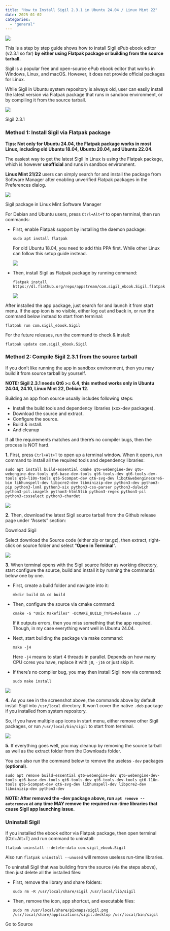 ```yaml
---
title: "How to Install Sigil 2.3.1 in Ubuntu 24.04 / Linux Mint 22"
date: 2025-01-02
categories: 
  - "general"
---
```


![](https://ubuntuhandbook.org/wp-content/uploads/2022/03/sigil-logo-250x250.webp)

This is a step by step guide shows how to install Sigil ePub ebook editor (v2.3.1 so far) **by either using Flatpak package or building from the source tarball.**

Sigil is a popular free and open-source ePub ebook editor that works in Windows, Linux, and macOS. However, it does not provide official packages for Linux.

While Sigil in Ubuntu system repository is always old, user can easily install the latest version via Flatpak package that runs in sandbox environment, or by compiling it from the source tarball.

![](https://ubuntuhandbook.org/wp-content/uploads/2024/12/sigil231-700x464.webp)

SIgil 2.3.1

### Method 1: Install Sigil via Flatpak package

**Tips: Not only for Ubuntu 24.04, the Flatpak package works in most Linux, including old Ubuntu 18.04, Ubuntu 20.04, and Ubuntu 22.04.**

The easiest way to get the latest Sigil in Linux is using the Flatpak package, which is however **unofficial** and runs in sandbox environment.

**Linux Mint 21/22** users can simply search for and install the package from Software Manager after enabling unverified Flatpak packages in the Preferences dialog.

![](https://ubuntuhandbook.org/wp-content/uploads/2024/12/sigil-flatpak-mint-700x398.webp)

Sigil package in Linux Mint Software Manager

For Debian and Ubuntu users, press `Ctrl+Alt+T` to open terminal, then run commands:

- First, enable Flatpak support by installing the daemon package:
    
    ```
    sudo apt install flatpak
    ```
    
    For old Ubuntu 18.04, you need to add this PPA first. While other Linux can follow this setup guide instead.
    
    ![](https://ubuntuhandbook.org/wp-content/uploads/2024/03/apt-flatpak-noble-700x501.webp)
    
- Then, install Sigil as Flatpak package by running command:
    
    ```
    flatpak install https://dl.flathub.org/repo/appstream/com.sigil_ebook.Sigil.flatpakref
    ```
    
    ![](https://ubuntuhandbook.org/wp-content/uploads/2024/12/flatpak-sigil-700x462.webp)
    

After installed the app package, just search for and launch it from start menu. If the app icon is no visible, either log out and back in, or run the command below instead to start from terminal:

```
flatpak run com.sigil_ebook.Sigil
```

For the future releases, run the command to check & install:

```
flatpak update com.sigil_ebook.Sigil
```

### Method 2: Compile Sigil 2.3.1 from the source tarball

If you don’t like running the app in sandbox environment, then you may build it from source tarball by yourself.

**NOTE: Sigil 2.3.1 needs Qt6 >= 6.4, this method works only in Ubuntu 24.04, 24.10, Linux Mint 22, Debian 12.**

Building an app from source usually includes following steps:

- Install the build tools and dependency libraries (xxx-dev packages).
- Download the source and extract.
- Configure the source.
- Build & install.
- And cleanup

If all the requirements matches and there’s no compiler bugs, then the process is NOT hard.

**1.** First, press `Ctrl+Alt+T` to open up a terminal window. When it opens, run command to install all the required tools and dependency libraries:

```
sudo apt install build-essential cmake qt6-webengine-dev qt6-webengine-dev-tools qt6-base-dev-tools qt6-tools-dev qt6-tools-dev-tools qt6-l10n-tools qt6-5compat-dev qt6-svg-dev libqt6webenginecore6-bin libhunspell-dev libpcre2-dev libminizip-dev python3-dev python3-pip python3-lxml python3-six python3-css-parser python3-dulwich python3-pil.imagetk python3-html5lib python3-regex python3-pil python3-cssselect python3-chardet
```

![](https://ubuntuhandbook.org/wp-content/uploads/2024/12/apt-sigil-deps-700x492.webp)

**2.** Then, download the latest Sigil source tarball from the Github release page under “Assets” section:

Download Sigil

Select download the Source code (either zip or tar.gz), then extract, right-click on source folder and select “**Open in Terminal**“.

![](https://ubuntuhandbook.org/wp-content/uploads/2024/12/open-sigil-interminal-700x470.webp)

**3.** When terminal opens with the Sigil source folder as working directory, start configure the source, build and install it by running the commands below one by one.

- First, create a build folder and navigate into it:
    
    ```
    mkdir build && cd build
    ```
    
- Then, configure the source via cmake command:
    
    ```
    cmake -G "Unix Makefiles" -DCMAKE_BUILD_TYPE=Release ../
    ```
    
    If it outputs errors, then you miss something that the app required. Though, in my case everything went well in Ubuntu 24.04.
    
- Next, start building the package via make command:
    
    ```
    make -j4
    ```
    
    Here `-j4` means to start 4 threads in parallel. Depends on how many CPU cores you have, replace it with `j8`, `-j16` or just skip it.
    
- If there’s no compiler bug, you may then install Sigil now via command:
    
    ```
    sudo make install
    ```
    

![](https://ubuntuhandbook.org/wp-content/uploads/2024/12/compile-sigil231-700x397.webp)

**4.** As you see in the screenshot above, the commands above by default install Sigil into `/usr/local` directory. It won’t cover the native `.deb` package if you installed from system repository.

So, if you have multiple app icons in start menu, either remove other Sigil packages, or run `/usr/local/bin/sigil` to start from terminal.

![](https://ubuntuhandbook.org/wp-content/uploads/2023/08/launch-sigil.webp)

**5.** If everything goes well, you may cleanup by removing the source tarball as well as the extract folder from the Downloads folder.

You can also run the command below to remove the useless `-dev` packages (**optional**).

```
sudo apt remove build-essential qt6-webengine-dev qt6-webengine-dev-tools qt6-base-dev-tools qt6-tools-dev qt6-tools-dev-tools qt6-l10n-tools qt6-5compat-dev qt6-svg-dev libhunspell-dev libpcre2-dev libminizip-dev python3-dev
```

**NOTE: After removed the -dev package above, run `apt remove --autoremove` at any time MAY remove the required run-time libraries that cause Sigil app launching issue.**

### Uninstall Sigil

If you installed the ebook editor via Flatpak package, then open terminal (Ctrl+Alt+T) and run command to uninstall:

```
flatpak uninstall --delete-data com.sigil_ebook.Sigil
```

Also run `flatpak uninstall --unused` will remove useless run-time libraries.

To uninstall Sigil that was building from the source (via the steps above), then just delete all the installed files:

- First, remove the library and share folders:
    
    ```
    sudo rm -R /usr/local/share/sigil /usr/local/lib/sigil
    ```
    
- Then, remove the icon, app shortcut, and executable files:
    
    ```
    sudo rm /usr/local/share/pixmaps/sigil.png /usr/local/share/applications/sigil.desktop /usr/local/bin/sigil
    ```
    

Go to Source
